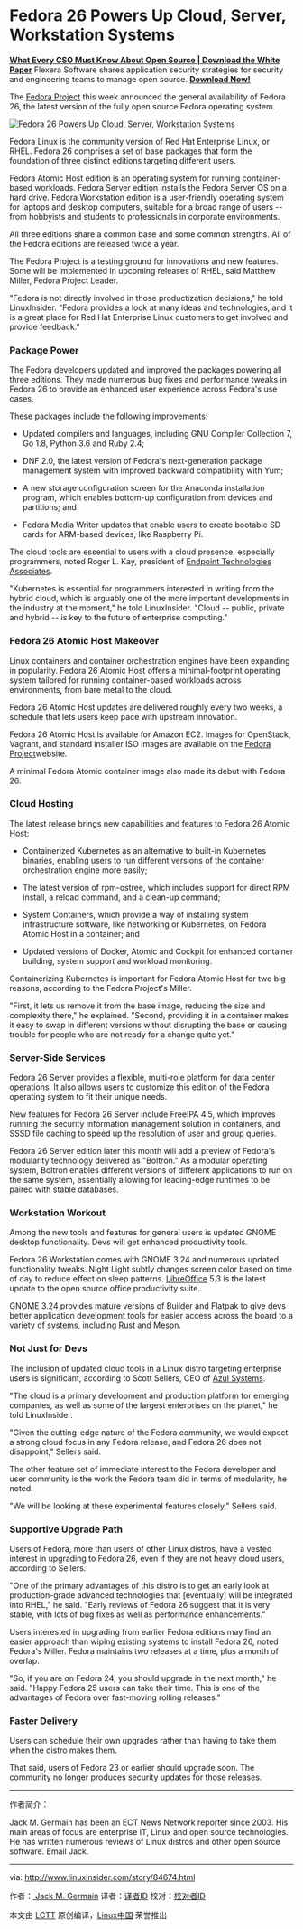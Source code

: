 Fedora 26 Powers Up Cloud, Server, Workstation Systems
============================================================


[**What Every CSO Must Know About Open Source | Download the White Paper**][9]
[][10]Flexera Software shares application security strategies for security and engineering teams to manage open source.
**[Download Now!][3]**

The [Fedora Project][4] this week announced the general availability of Fedora 26, the latest version of the fully open source Fedora operating system.

![Fedora 26 Powers Up Cloud, Server, Workstation Systems](http://www.linuxinsider.com/ai/631127/fedora.jpg)

Fedora Linux is the community version of Red Hat Enterprise Linux, or RHEL. Fedora 26 comprises a set of base packages that form the foundation of three distinct editions targeting different users.

Fedora Atomic Host edition is an operating system for running container-based workloads. Fedora Server edition installs the Fedora Server OS on a hard drive. Fedora Workstation edition is a user-friendly operating system for laptops and desktop computers, suitable for a broad range of users -- from hobbyists and students to professionals in corporate environments.

All three editions share a common base and some common strengths. All of the Fedora editions are released twice a year.

The Fedora Project is a testing ground for innovations and new features. Some will be implemented in upcoming releases of RHEL, said Matthew Miller, Fedora Project Leader.

"Fedora is not directly involved in those productization decisions," he told LinuxInsider. "Fedora provides a look at many ideas and technologies, and it is a great place for Red Hat Enterprise Linux customers to get involved and provide feedback."

### Package Power

The Fedora developers updated and improved the packages powering all three editions. They made numerous bug fixes and performance tweaks in Fedora 26 to provide an enhanced user experience across Fedora's use cases.

These packages include the following improvements:

*   Updated compilers and languages, including GNU Compiler Collection 7, Go 1.8, Python 3.6 and Ruby 2.4;

*   DNF 2.0, the latest version of Fedora's next-generation package management system with improved backward compatibility with Yum;

*   A new storage configuration screen for the Anaconda installation program, which enables bottom-up configuration from devices and partitions; and

*   Fedora Media Writer updates that enable users to create bootable SD cards for ARM-based devices, like Raspberry Pi.

The cloud tools are essential to users with a cloud presence, especially programmers, noted Roger L. Kay, president of [Endpoint Technologies Associates][5].

"Kubernetes is essential for programmers interested in writing from the hybrid cloud, which is arguably one of the more important developments in the industry at the moment," he told LinuxInsider. "Cloud -- public, private and hybrid -- is key to the future of enterprise computing."

### Fedora 26 Atomic Host Makeover

Linux containers and container orchestration engines have been expanding in popularity. Fedora 26 Atomic Host offers a minimal-footprint operating system tailored for running container-based workloads across environments, from bare metal to the cloud.

Fedora 26 Atomic Host updates are delivered roughly every two weeks, a schedule that lets users keep pace with upstream innovation.

Fedora 26 Atomic Host is available for Amazon EC2\. Images for OpenStack, Vagrant, and standard installer ISO images are available on the [Fedora Project][6]website.

A minimal Fedora Atomic container image also made its debut with Fedora 26.

### Cloud Hosting

The latest release brings new capabilities and features to Fedora 26 Atomic Host:

*   Containerized Kubernetes as an alternative to built-in Kubernetes binaries, enabling users to run different versions of the container orchestration engine more easily;

*   The latest version of rpm-ostree, which includes support for direct RPM install, a reload command, and a clean-up command;

*   System Containers, which provide a way of installing system infrastructure software, like networking or Kubernetes, on Fedora Atomic Host in a container; and

*   Updated versions of Docker, Atomic and Cockpit for enhanced container building, system support and workload monitoring.

Containerizing Kubernetes is important for Fedora Atomic Host for two big reasons, according to the Fedora Project's Miller.

"First, it lets us remove it from the base image, reducing the size and complexity there," he explained. "Second, providing it in a container makes it easy to swap in different versions without disrupting the base or causing trouble for people who are not ready for a change quite yet."

### Server-Side Services

Fedora 26 Server provides a flexible, multi-role platform for data center operations. It also allows users to customize this edition of the Fedora operating system to fit their unique needs.

New features for Fedora 26 Server include FreeIPA 4.5, which improves running the security information management solution in containers, and SSSD file caching to speed up the resolution of user and group queries.

Fedora 26 Server edition later this month will add a preview of Fedora's modularity technology delivered as "Boltron." As a modular operating system, Boltron enables different versions of different applications to run on the same system, essentially allowing for leading-edge runtimes to be paired with stable databases.

### Workstation Workout

Among the new tools and features for general users is updated GNOME desktop functionality. Devs will get enhanced productivity tools.

Fedora 26 Workstation comes with GNOME 3.24 and numerous updated functionality tweaks. Night Light subtly changes screen color based on time of day to reduce effect on sleep patterns. [LibreOffice][7] 5.3 is the latest update to the open source office productivity suite.

GNOME 3.24 provides mature versions of Builder and Flatpak to give devs better application development tools for easier access across the board to a variety of systems, including Rust and Meson.

### Not Just for Devs

The inclusion of updated cloud tools in a Linux distro targeting enterprise users is significant, according to Scott Sellers, CEO of [Azul Systems][8].

"The cloud is a primary development and production platform for emerging companies, as well as some of the largest enterprises on the planet," he told LinuxInsider.

"Given the cutting-edge nature of the Fedora community, we would expect a strong cloud focus in any Fedora release, and Fedora 26 does not disappoint," Sellers said.

The other feature set of immediate interest to the Fedora developer and user community is the work the Fedora team did in terms of modularity, he noted.

"We will be looking at these experimental features closely," Sellers said.

### Supportive Upgrade Path

Users of Fedora, more than users of other Linux distros, have a vested interest in upgrading to Fedora 26, even if they are not heavy cloud users, according to Sellers.

"One of the primary advantages of this distro is to get an early look at production-grade advanced technologies that [eventually] will be integrated into RHEL," he said. "Early reviews of Fedora 26 suggest that it is very stable, with lots of bug fixes as well as performance enhancements."

Users interested in upgrading from earlier Fedora editions may find an easier approach than wiping existing systems to install Fedora 26, noted Fedora's Miller. Fedora maintains two releases at a time, plus a month of overlap.

"So, if you are on Fedora 24, you should upgrade in the next month," he said. "Happy Fedora 25 users can take their time. This is one of the advantages of Fedora over fast-moving rolling releases."

### Faster Delivery

Users can schedule their own upgrades rather than having to take them when the distro makes them.

That said, users of Fedora 23 or earlier should upgrade soon. The community no longer produces security updates for those releases.

--------------------------------------------------------------------------------

作者简介：

Jack M. Germain has been an ECT News Network reporter since 2003. His main areas of focus are enterprise IT, Linux and open source technologies. He has written numerous reviews of Linux distros and other open source software. Email Jack.


---------------

via: http://www.linuxinsider.com/story/84674.html

作者：[ Jack M. Germain][a]
译者：[译者ID](https://github.com/译者ID)
校对：[校对者ID](https://github.com/校对者ID)

本文由 [LCTT](https://github.com/LCTT/TranslateProject) 原创编译，[Linux中国](https://linux.cn/) 荣誉推出

[a]:jack.germain@newsroom.ectnews.comm
[1]:http://www.linuxinsider.com/story/84674.html?rss=1#
[2]:http://www.linuxinsider.com/perl/mailit/?id=84674
[3]:http://www.linuxinsider.com/story/84674.html?rss=1
[4]:https://getfedora.org/
[5]:http://www.ndpta.com/
[6]:https://getfedora.org/
[7]:http://www.libreoffice.org/
[8]:https://www.azul.com/
[9]:http://www.linuxinsider.com/story/84674.html?rss=1
[10]:http://www.linuxinsider.com/story/84674.html?rss=1
